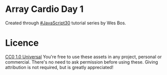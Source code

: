 # Array Cardio Day 1

Created through [#JavaScript30](https://javascript30.com/) tutorial series by Wes Bos.

# Licence
[CC0 1.0 Universal](https://creativecommons.org/publicdomain/zero/1.0/) You're free to use these assets in any project, personal or commercial. There's no need to ask permission before using these. Giving attribution is not required, but is greatly appreciated!
